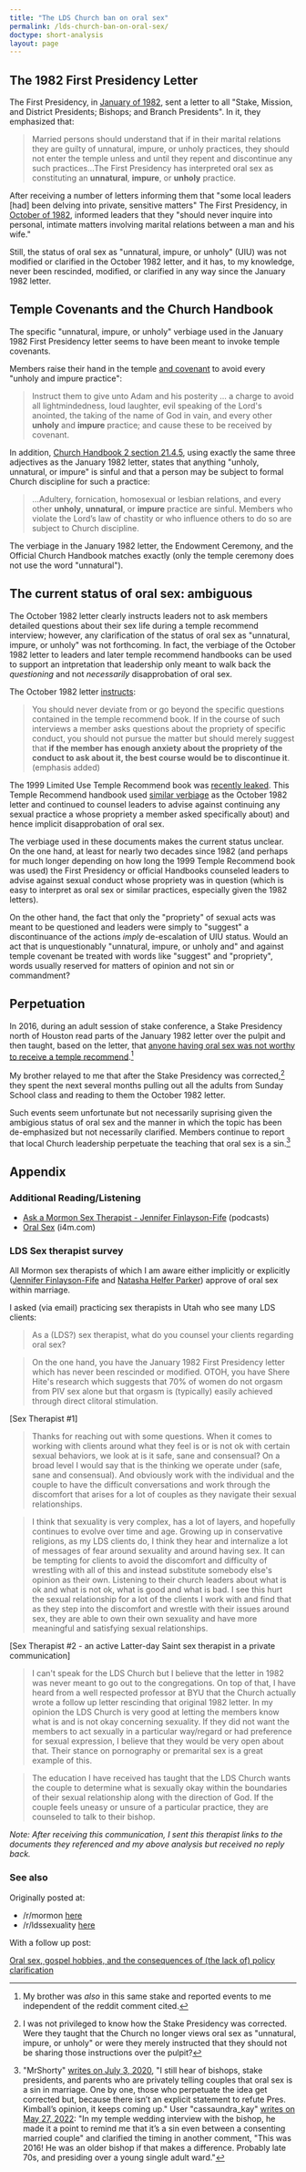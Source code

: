```yaml
---
title: "The LDS Church ban on oral sex"
permalink: /lds-church-ban-on-oral-sex/
doctype: short-analysis
layout: page
---
```


## The 1982 First Presidency Letter

The First Presidency, in [January of 1982](https://imgur.com/a/ME6ST), sent a letter to all "Stake, Mission, and District Presidents; Bishops; and Branch Presidents".  In it, they emphasized that:

> Married persons should understand that if in their marital relations they are guilty of unnatural, impure, or unholy practices, they should not enter the temple unless and until they repent and discontinue any such practices...The First Presidency has interpreted oral sex as constituting an **unnatural**, **impure**, or **unholy** practice.

After receiving a number of letters informing them that "some local leaders [had] been delving into private, sensitive matters" The First Presidency, in [October of 1982](https://i.imgur.com/78QojGz.png), informed leaders that they "should never inquire into personal, intimate matters involving marital relations between a man and his wife."   

Still, the status of oral sex as "unnatural, impure, or unholy" (UIU) was not modified or clarified in the October 1982 letter, and it has, to my knowledge, never been rescinded, modified, or clarified in any way since the January 1982 letter.

## Temple Covenants and the Church Handbook

The specific "unnatural, impure, or unholy" verbiage used in the January 1982 First Presidency letter seems to have been meant to invoke temple covenants.

Members raise their hand in the temple [and covenant](http://www.ldsendowment.org/telestial.html) to avoid every "unholy and impure practice":

> Instruct them to give unto Adam and his posterity ... a charge to avoid all lightmindedness, loud laughter, evil speaking of the Lord's anointed, the taking of the name of God in vain, and every other **unholy** and **impure** practice; and cause these to be received by covenant.

In addition, [Church Handbook 2 section 21.4.5](https://www.lds.org/handbook/handbook-2-administering-the-church/selected-church-policies?lang=eng#214), using exactly the same three adjectives as the January 1982 letter, states that anything "unholy, unnatural, or impure" is sinful and that a person may be subject to formal Church discipline for such a practice:

> ...Adultery, fornication, homosexual or lesbian relations, and every other **unholy**, **unnatural**, or **impure** practice are sinful.  Members who violate the Lord’s law of chastity or who influence others to do so are subject to Church discipline.

The verbiage in the January 1982 letter, the Endowment Ceremony, and the Official Church Handbook matches exactly (only the temple ceremony does not use the word "unnatural").

## The current status of oral sex: ambiguous

The October 1982 letter clearly instructs leaders not to ask members detailed questions about their sex life during a temple recommend interview; however, any clarification of the status of oral sex as "unnatural, impure, or unholy" was not forthcoming.  In fact, the verbiage of the October 1982 letter to leaders and later temple recommend handbooks can be used to support an intpretation that leadership only meant to walk back the *questioning* and not *necessarily* disapprobation of oral sex.

The October 1982 letter [instructs](https://i.imgur.com/78QojGz.png):

> You should never deviate from or go beyond the specific questions contained in the temple recommend book.  If in the course of such interviews a member asks questions about the propriety of specific conduct, you should not pursue the matter but should merely suggest that **if the member has enough anxiety about the propriety of the conduct to ask about it, the best course would be to discontinue it**. (emphasis added)

The 1999 Limited Use Temple Recommend book was [recently leaked](https://mormonleaks.io/wiki/index.php?title=File:Book_3_Limited-Use_Recommend-1999-06.pdf).  This Temple Recommend handbook used [similar verbiage](https://i.imgur.com/bjGeVEF.jpg) as the October 1982 letter and continued to counsel leaders to advise against continuing any sexual practice a whose propriety a member asked specifically about) and hence implicit disapprobation of oral sex.

The verbiage used in these documents makes the current status unclear.  On the one hand, at least for nearly two decades since 1982 (and perhaps for much longer depending on how long the 1999 Temple Recommend book was used) the First Presidency or official Handbooks counseled leaders to advise against sexual conduct whose propriety was in question (which is easy to interpret as oral sex or similar practices, especially given the 1982 letters).

On the other hand, the fact that only the "propriety" of sexual acts was meant to be questioned and leaders were simply to "suggest" a discontinuance of the actions *imply* de-escalation of UIU status.  Would an act that is unquestionably "unnatural, impure, or unholy and" and against temple covenant be treated with words like "suggest" and "propriety", words usually reserved for matters of opinion and not sin or commandment?

## Perpetuation

In 2016, during an adult session of stake conference, a Stake Presidency north of Houston read parts of the January 1982 letter over the pulpit and then taught, based on the letter, that [anyone having oral sex was not worthy to receive a temple recommend](https://www.reddit.com/r/exmormon/comments/4fiypd/just_lost_at_roulette_sp_counselor_in_stake/).[^confirmation]

My brother relayed to me that after the Stake Presidency was corrected,[^unclear] they spent the next several months pulling out all the adults from Sunday School class and reading to them the October 1982 letter.

Such events seem unfortunate but not necessarily suprising given the ambigious status of oral sex and the manner in which the topic has been de-emphasized but not necessarily clarified.  Members continue to report that local Church leadership perpetuate the teaching that oral sex is a sin.[^stillhearofbishops]

## Appendix

### Additional Reading/Listening

* [Ask a Mormon Sex Therapist - Jennifer Finlayson-Fife](http://rationalfaiths.com/category/podcast/ask-the-mormon-sex-therapist/) (podcasts)
* [Oral Sex](https://web.archive.org/web/20170110103225/http://www.i4m.com:80/think/sexuality/mormon_oral_sex.htm) (i4m.com)

### LDS Sex therapist survey

All Mormon sex therapists of which I am aware either implicitly or explicitly ([Jennifer Finlayson-Fife](http://www.finlayson-fife.com/) and [Natasha Helfer Parker](http://www.natashaparker.org/)) approve of oral sex within marriage.

I asked (via email) practicing sex therapists in Utah who see many LDS clients:

> As a (LDS?) sex therapist, what do you counsel your clients regarding oral sex?

> On the one hand, you have the January 1982 First Presidency letter which has never been rescinded or modified.  OTOH, you have Shere Hite's research which suggests that 70% of women do not orgasm from PIV sex alone but that orgasm is (typically) easily achieved through direct clitoral stimulation.

[Sex Therapist #1]

> Thanks for reaching out with some questions.  When it comes to working with clients around what they feel is or is not ok with certain sexual behaviors, we look at is it safe, sane and consensual?  On a broad level I would say that is the thinking we operate under (safe, sane and consensual).  And obviously  work with the individual and the couple to have the difficult conversations and work through the discomfort that arises for a lot of couples as they navigate their sexual relationships.

> I think that sexuality is very complex, has a lot of layers, and hopefully continues to evolve over time and age.  Growing up in conservative religions, as my LDS clients do, I think they hear and internalize a lot of messages of fear around sexuality and around having sex.  It can be tempting for clients to avoid the discomfort and difficulty of wrestling with all of this and instead substitute somebody else's opinion as their own.  Listening to their church leaders about what is ok and what is not ok, what is good and what is bad.  I see this hurt the sexual relationship for a lot of the clients I work with and find that as they step into the discomfort and wrestle with their issues around sex, they are able to own their own sexuality and have more meaningful and satisfying sexual relationships.

[Sex Therapist #2 - an active Latter-day Saint sex therapist in a private communication]

> I can't speak for the LDS Church but I believe that the letter in 1982 was never meant to go out to the congregations. On top of that, I have heard from a well respected professor at BYU that the Church actually wrote a follow up letter rescinding that original 1982 letter. In my opinion the LDS Church is very good at letting the members know what is and is not okay concerning sexuality. If they did not want the members to act sexually in a particular way/regard or had preference for sexual expression, I believe that they would be very open about that. Their stance on pornography or premarital sex is a great example of this.

> The education I have received has taught that the LDS Church wants the couple to determine what is sexually okay within the boundaries of their sexual relationship along with the direction of God. If the couple feels uneasy or unsure of a particular practice, they are counseled to talk to their bishop.

*Note: After receiving this communication, I sent this therapist links to the documents they referenced and my above analysis but received no reply back.*

### See also

Originally posted at:

* /r/mormon [here](https://www.reddit.com/r/mormon/comments/5ln2o8/oral_sex_gospel_hobbies_and_the_consequences_of/)
* /r/ldssexuality [here](https://www.reddit.com/r/ldssexuality/comments/5lftrk/the_lds_church_ban_on_oral_sex/)

With a follow up post:

[Oral sex, gospel hobbies, and the consequences of (the lack of) policy clarification](https://www.reddit.com/r/mormon/comments/5ln2o8/oral_sex_gospel_hobbies_and_the_consequences_of/)

[^confirmation]: My brother was *also* in this same stake and reported events to me independent of the reddit comment cited.

[^unclear]: I was not privileged to know how the Stake Presidency was corrected.  Were they taught that the Church no longer views oral sex as "unnatural, impure, or unholy"  or were they merely instructed that they should not be sharing those instructions over the pulpit?


[^stillhearofbishops]: "MrShorty" [writes on July 3, 2020](https://web.archive.org/web/20200705000938/https://wheatandtares.org/2020/07/03/modus-operandi/), "I still hear of bishops, stake presidents, and parents who are privately telling couples that oral sex is a sin in marriage. One by one, those who perpetuate the idea get corrected but, because there isn’t an explicit statement to refute Pres. Kimball’s opinion, it keeps coming up."  User "cassaundra_kay" [writes on May 27, 2022](https://www.reddit.com/r/exmormon/comments/uz45mt/what_is_the_actual_full_stance_tscc_has_on_oral/ia83odn/): "In my temple wedding interview with the bishop, he made it a point to remind me that it’s a sin even between a consenting married couple" and clarified the timing in another comment, "This was 2016! He was an older bishop if that makes a difference. Probably late 70s, and presiding over a young single adult ward." 
